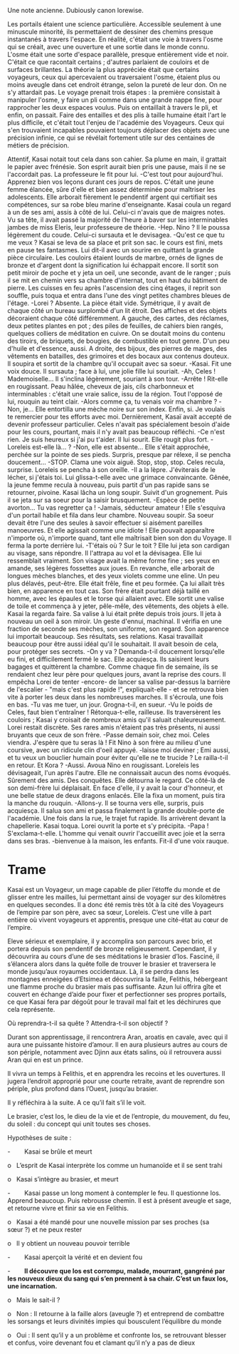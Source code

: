



Une note ancienne. Dubiously canon lorewise.

Les portails étaient une science particulière. Accessible seulement à une minuscule minorité, ils permettaient de dessiner des chemins presque instantanés à travers l'espace. En réalité, c'était une voie à travers l'osme qui se créait, avec une ouverture et une sortie dans le monde connu. L'osme était une sorte d'espace parallèle, presque entièrement vide et noir. C'était ce que racontait certains ; d'autres parlaient de couloirs et de surfaces brillantes. La théorie la plus appréciée était que certains voyageurs, ceux qui apercevaient ou traversaient l'osme, étaient plus ou moins aveugle dans cet endroit étrange, selon la pureté de leur don. 
On ne s'y attardait pas. Le voyage prenait trois étapes : la première consistait à manipuler l'osme, y faire un pli comme dans une grande nappe fine, pour rapprocher les deux espaces voulus. Puis on entaillait à travers le pli, et enfin, on passait.
Faire des entailles et des plis à taille humaine était l'art le plus difficile, et c'était tout l'enjeu de l'académie des Voyageurs. Ceux qui s'en trouvaient incapables pouvaient toujours déplacer des objets avec une précision infinie, ce qui se révélait fortement utile sur des centaines de métiers de précision.

Attentif, Kasai notait tout cela dans son cahier. Sa plume en main, il grattait le papier avec frénésie. Son esprit aurait bien pris une pause, mais il ne se l'accordait pas. La professeure le fit pour lui.
  -C'est tout pour aujourd'hui. Apprenez bien vos leçons durant ces jours de repos. 
  C'était une jeune femme élancée, sûre d'elle et bien assez déterminée pour maîtriser les adolescents. Elle arborait fièrement le pendentif argent qui certifiait ses compétences, sur sa robe bleu marine d'enseignante. Kasai coula un regard à un de ses ami, assis à côté de lui. Celui-ci n'avais que de maigres notes. Vu sa tête, il avait passé la majorité de l'heure à baver sur les interminables jambes de miss Eleris, leur professeure de théorie.
  -Hep. Nino ?
  Il le poussa légèrement du coude. Celui-ci sursauta et le devisagea.
-Qu'est ce que tu me veux ?
  Kasai se leva de sa place et prit son sac.
   le cours est fini, mets en pause tes fantasmes.
  Lui dit-il avec un sourire en quittant la grande pièce circulaire.
Les couloirs étaient lourds de marbre, ornés de lignes de bronze et d'argent dont la signification lui échappait encore. Il sortit son petit miroir de poche et y jeta un oeil, une seconde, avant de le ranger ; puis il se mit en chemin vers sa chambre d'internat, tout en haut du bâtiment de pierre.
Les cuisses en feu après l'ascension des cinq étages, il reprit son souffle, puis toqua et entra dans l'une des vingt petites chambres bleues de l'étage.
  -Lorei ?
 Absente. La pièce était vide. Symétrique, il y avait de chaque côté un bureau surplombé d'un lit étroit. Des affiches et des objets décoraient chaque côté différemment. A gauche, des cartes, des réclames, deux petites plantes en pot ; des piles de feuilles, de cahiers bien rangés, quelques colliers de méditation en cuivre. 
On se doutait moins du contenu des tiroirs, de briquets, de bougies, de combustible en tout genre. D'un peu d'huile et d'essence, aussi.
A droite, des bijoux, des pierres de mages, des vêtements en batailles, des grimoires et des bocaux aux contenus douteux. Il soupira et sortit de la chambre qu'il occupait avec sa soeur.
  -Kasai.
  Fit une voix douce. Il sursauta ; face à lui, une jolie fille lui souriait.
  -Ah, Celes ! Mademoiselle... Il s'inclina légèrement, souriant à son tour.
  -Arrête ! Rit-elle en rougissant. Peau hâlée, cheveux de jais, cils charbonneux et interminables : c'était une vraie salice, issu de la région. Tout l'opposé de lui, rouquin au teint clair. 
  -Alors comme ça, tu venais voir ma chambre ?
  -Non, je... Elle entortilla une mèche noire sur son index. Enfin, si. Je voulais te remercier pour tes efforts avec moi. 
  Dernièrement, Kasaï avait accepté de devenir professeur particulier. Celes n'avait pas spécialement besoin d'aide pour les cours, pourtant, mais il n'y avait pas beaucoup réfléchi.
  -Ce n'est rien. Je suis heureux si j'ai pu t'aider. Il lui sourit.
  Elle rougit plus fort.
  -Loreleis est-elle là... ?
  -Non, elle est absente...
  Elle s'était approchée, perchée sur la pointe de ses pieds. Surpris, presque par rélexe, il se pencha doucement...
  -STOP. Clama une voix aiguë. Stop, stop, stop. 
  Celes recula, surprise.
Loreleis se pencha à son oreille.
  -Il a la lèpre. J'éviterais de le lécher, si j'étais toi. Lui glissa-t-elle avec une grimace convaincante.
  Gênée, la jeune femme recula à nouveau, puis partit d'un pas rapide sans se retourner, pivoine.
Kasai lâcha un long soupir. Suivit d'un grognement.
Puis il se jeta sur sa soeur pour la saisir brusquement.
  -Espèce de petite avorton... Tu vas regretter ça !
  -Jamais, séducteur amateur !
  Elle s'esquiva d'un portail habile et fila dans leur chambre.
Nouveau soupir.
Sa soeur devait être l'une des seules à savoir effectuer si aisément pareilles manoeuvres. Et elle agissait comme une idiote ! Elle pouvait apparaître n'importe où, n'importe quand, tant elle maîtrisait bien son don du Voyage.
Il ferma la porte derrière lui.
  -T'étais où ? Sur le toit ?
  Elle lui jeta son cardigan au visage, sans répondre. Il l'attrapa au vol et la dévisagea.
Elle lui ressemblait vraiment. 
Son visage avait la même forme fine ; ses yeux en amande, ses légères fossettes aux joues. En revanche, elle arborait de longues mèches blanches, et des yeux violets comme une eline. Un peu plus délavés, peut-être. Elle était frêle, fine et peu formée. Ça lui allait très bien, en apparence en tout cas. Son frère était pourtant déjà taillé en homme, avec les épaules et le torse qui allaient avec. 
Elle sortit une valise de toile et commença à y jeter, pêle-mêle, des vêtements, des objets à elle.
 Kasai la regarda faire. Sa valise à lui était prête depuis trois jours.
Il jeta à nouveau un oeil à son miroir. Un geste d'ennui, machinal. Il vérifia en une fraction de seconde ses mèches, son uniforme, son regard.
Son apparence lui importait beaucoup. Ses résultats, ses relations. Kasai travaillait beaucoup pour être aussi idéal qu'il le souhaitait.
Il avait besoin de cela, pour protéger ses secrets.
  -On y va ? Demanda-t-il doucement lorsqu'elle eu fini, et difficilement fermé le sac.
  Elle acquiesça.
Ils saisirent leurs bagages et quittèrent la chambre. Comme chaque fin de semaine, ils se rendaient chez leur père pour quelques jours, avant la reprise des cours.
Il empêcha Lorei de tenter -encore- de lancer sa valise par-dessus la barrière de l'escalier - "mais c'est plus rapide !", expliquait-elle - et se retrouva bien vite à porter les deux dans les nombreuses marches.
Il s'écroula, une fois en bas.
  -Tu vas me tuer, un jour. Grogna-t-il, en sueur.
  -Vu le poids de Celes, faut bien t'entraîner ! Rétorqua-t-elle, railleuse.
 Ils traversèrent les couloirs ; Kasai y croisait de nombreux amis qu'il saluait chaleureusement. Lorei restait discrète. Ses rares amis n'étaient pas très présents, ni aussi bruyants que ceux de son frère.
  -Passe demain soir, chez moi. Celes viendra. J'espère que tu seras là ! Fit Nino à son frère au milieu d'une coursive, avec un ridicule clin d'oeil appuyé.
  -laisse moi deviner ; Emi aussi, et tu veux un bouclier humain pour éviter qu'elle ne te trucide ? Le railla-t-il en retour. Et Kora ?
  -Aussi. Avoua Nino en rougissant.
  Loreleis les dévisageait, l'un après l'autre. Elle ne connaissait aucun des noms évoqués. Sûrement des amis. Des conquêtes. Elle détourna le regard. Ce côté-là de son demi-frère lui déplaisait. En face d'elle, il y avait la cour d'honneur, et une belle statue de deux dragons enlacés. Elle la fixa un moment, puis tira la manche du rouquin.
  -Allons-y.
  Il se tourna vers elle, surpris, puis acquiesça. Il salua son ami et passa finalement la grande double-porte de l'académie. 
Une fois dans la rue, le trajet fut rapide.
Ils arrivèrent devant la chapellerie.
Kasai toqua. Lorei ouvrit la porte et s'y précipita.
  -Papa ! S'exclama-t-elle.
  L'homme qui venait ouvrir l'accueillit avec joie et la serra dans ses bras.
  -bienvenue à la maison, les enfants. Fit-il d'une voix rauque. 


# Trame

Kasai est un Voyageur, un mage capable de plier l’étoffe du monde et de glisser entre les mailles, lui permettant ainsi de voyager sur des kilomètres en quelques secondes. Il a donc été remis très tôt à la cité des Voyageurs de l’empire par son père, avec sa sœur, Loreleis. C’est une ville à part entière où vivent voyageurs et apprentis, presque une cité-état au cœur de l’empire.

Eleve sérieux et exemplaire, il y accomplira son parcours avec brio, et portera depuis son pendentif de bronze religieusement. Cependant, il y découvrira au cours d’une de ses méditations le brasier d’Ios. Fasciné, il s’élancera alors dans la quête folle de trouver le brasier et traversera le monde jusqu’aux royaumes occidentaux. Là, il se perdra dans les montagnes enneigées d’Etsimea et découvrira la faille, Felithis, hébergeant une flamme proche du brasier mais pas suffisante. Azun lui offrira gîte et couvert en échange d’aide pour fixer et perfectionner ses propres portails, ce que Kasai fera par dégoût pour le travail mal fait et les déchirures que cela représente.

Où reprendra-t-il sa quête ? Attendra-t-il son objectif ?

Durant son apprentissage, il rencontrera Aran, aroatis en cavale, avec qui il aura une puissante histoire d’amour. Il en aura plusieurs autres au cours de son périple, notamment avec Djinn aux états salins, où il retrouvera aussi Aran qui en est un prince.

Il vivra un temps à Felithis, et en apprendra les recoins et les ouvertures. Il jugera l’endroit approprié pour une courte retraite, avant de reprendre son périple, plus profond dans l’Ouest, jusqu’au brasier.

Il y réfléchira à la suite. A ce qu’il fait s’il le voit.

Le brasier, c’est Ios, le dieu de la vie et de l’entropie, du mouvement, du feu, du soleil : du concept qui unit toutes ses choses.

Hypothèses de suite :

-        Kasai se brûle et meurt

o   L’esprit de Kasai interprète Ios comme un humanoïde et il se sent trahi

o   Kasai s’intègre au brasier, et meurt

-        Kasai passe un long moment à contempler le feu. Il questionne Ios. Apprend beaucoup. Puis rebrousse chemin. Il est à présent aveugle et sage, et retourne vivre et finir sa vie en Felithis.

o   Kasai a été mandé pour une nouvelle mission par ses proches (sa sœur ?) et ne peux rester

o   Il y obtient un nouveau pouvoir terrible

-        Kasai aperçoit la vérité et en devient fou

-        **Il découvre que Ios est corrompu, malade, mourrant, gangréné par les nouveux dieux du sang qui s’en prennent à sa chair. C’est un faux Ios, une incarnation.**

o   Mais le sait-il ?

o   Non : Il retourne à la faille alors (aveugle ?) et entreprend de combattre les sorsangs et leurs divinités impies qui bousculent l’équilibre du monde

o   Oui : Il sent qu’il y a un problème et confronte Ios, se retrouvant blesser et confus, voire devenant fou et clamant qu’il n’y a pas de dieux